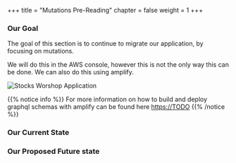 +++
title = "Mutations Pre-Reading"
chapter = false
weight = 1
+++

### Our Goal
The goal of this section is to continue to migrate our application, by focusing on mutations.

We will do this in the AWS console, however this is not the only way this can be done.  We can also do this using amplify.

![Stocks Worshop Application](/images/architecture/Arch3.png)

{{% notice info %}}
For more information on how to build and deploy graphql schemas with amplify can be found here [https://TODO](https://TODO)
{{% /notice %}}

### Our Current State

### Our Proposed Future state
